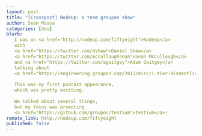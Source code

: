 ```yaml
---
layout: post
title: "[Crosspost] NodeUp: a team groupon show"
author: Sean Massa
categories: [dev]
blurb:
   I was on <a href="http://nodeup.com/fiftyeight">NodeUp</a>
   with
   <a href="https://twitter.com/dshaw">Daniel Shaw</a>
   <a href="https://twitter.com/mcculloughsean">Sean McCullough</a>
   and <a href="https://twitter.com/ageitgey">Adam Geitgey</a>
   talking about
   <a href="https://engineering.groupon.com/2013/misc/i-tier-dismantling-the-monoliths/">Groupon's move to Node.js</a>.
   
   This was my first podcast appearance,
   which was pretty exciting.
   
   We talked about several things,
   but my focus was promoting
   <a href="https://github.com/groupon/testium">testium</a>!
remote_link: http://nodeup.com/fiftyeight
published: false
---
```

